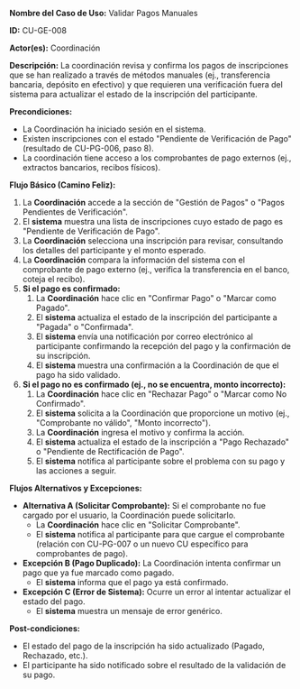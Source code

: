 **Nombre del Caso de Uso:** Validar Pagos Manuales

**ID:** CU-GE-008

**Actor(es):** Coordinación

**Descripción:** La coordinación revisa y confirma los pagos de inscripciones que se han realizado a través de métodos manuales (ej., transferencia bancaria, depósito en efectivo) y que requieren una verificación fuera del sistema para actualizar el estado de la inscripción del participante.

**Precondiciones:**

* La Coordinación ha iniciado sesión en el sistema.
* Existen inscripciones con el estado "Pendiente de Verificación de Pago" (resultado de CU-PG-006, paso 8).
* La coordinación tiene acceso a los comprobantes de pago externos (ej., extractos bancarios, recibos físicos).

**Flujo Básico (Camino Feliz):**

1. La **Coordinación** accede a la sección de "Gestión de Pagos" o "Pagos Pendientes de Verificación".
2. El **sistema** muestra una lista de inscripciones cuyo estado de pago es "Pendiente de Verificación de Pago".
3. La **Coordinación** selecciona una inscripción para revisar, consultando los detalles del participante y el monto esperado.
4. La **Coordinación** compara la información del sistema con el comprobante de pago externo (ej., verifica la transferencia en el banco, coteja el recibo).
5. **Si el pago es confirmado:**
   1. La **Coordinación** hace clic en "Confirmar Pago" o "Marcar como Pagado".
   2. El **sistema** actualiza el estado de la inscripción del participante a "Pagada" o "Confirmada".
   3. El **sistema** envía una notificación por correo electrónico al participante confirmando la recepción del pago y la confirmación de su inscripción.
   4. El **sistema** muestra una confirmación a la Coordinación de que el pago ha sido validado.
6. **Si el pago no es confirmado (ej., no se encuentra, monto incorrecto):**
   1. La **Coordinación** hace clic en "Rechazar Pago" o "Marcar como No Confirmado".
   2. El **sistema** solicita a la Coordinación que proporcione un motivo (ej., "Comprobante no válido", "Monto incorrecto").
   3. La **Coordinación** ingresa el motivo y confirma la acción.
   4. El **sistema** actualiza el estado de la inscripción a "Pago Rechazado" o "Pendiente de Rectificación de Pago".
   5. El **sistema** notifica al participante sobre el problema con su pago y las acciones a seguir.

**Flujos Alternativos y Excepciones:**

* **Alternativa A (Solicitar Comprobante):** Si el comprobante no fue cargado por el usuario, la Coordinación puede solicitarlo.
  + La **Coordinación** hace clic en "Solicitar Comprobante".
  + El **sistema** notifica al participante para que cargue el comprobante (relación con CU-PG-007 o un nuevo CU específico para comprobantes de pago).
* **Excepción B (Pago Duplicado):** La Coordinación intenta confirmar un pago que ya fue marcado como pagado.
  + El **sistema** informa que el pago ya está confirmado.
* **Excepción C (Error de Sistema):** Ocurre un error al intentar actualizar el estado del pago.
  + El **sistema** muestra un mensaje de error genérico.

**Post-condiciones:**

* El estado del pago de la inscripción ha sido actualizado (Pagado, Rechazado, etc.).
* El participante ha sido notificado sobre el resultado de la validación de su pago.